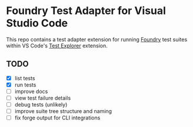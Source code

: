 # Foundry Test Adapter for Visual Studio Code

[foundry]: https://book.getfoundry.sh/
[test-explorer]: https://marketplace.visualstudio.com/items?itemName=naps62.vscode-test-explorer

This repo contains a test adapter extension for running [Foundry][foundry] test suites within VS Code's [Test Explorer][test-explorer] extension.

## TODO

- [x] list tests
- [x] run tests
- [ ] improve docs
- [ ] view test failure details
- [ ] debug tests (unlikely)
- [ ] improve suite tree structure and naming
- [ ] fix forge output for CLI integrations
